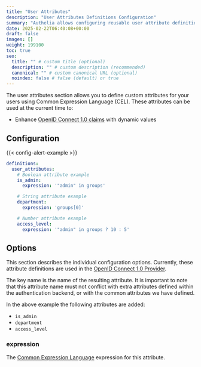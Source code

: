 ```yaml
---
title: "User Attributes"
description: "User Attributes Definitions Configuration"
summary: "Authelia allows configuring reusable user attribute definitions."
date: 2025-02-22T06:40:08+00:00
draft: false
images: []
weight: 199100
toc: true
seo:
  title: "" # custom title (optional)
  description: "" # custom description (recommended)
  canonical: "" # custom canonical URL (optional)
  noindex: false # false (default) or true
---
```


The user attributes section allows you to define custom attributes for your users using Common Expression Language (CEL).
These attributes can be used at the current time to:

- Enhance [OpenID Connect 1.0 claims](../../integration/openid-connect/openid-connect-1.0-claims.md) with dynamic values

## Configuration

{{< config-alert-example >}}

```yaml {title="configuration.yml"}
definitions:
  user_attributes:
    # Boolean attribute example
    is_admin:
      expression: '"admin" in groups'

    # String attribute example
    department:
      expression: 'groups[0]'

    # Number attribute example
    access_level:
      expression: '"admin" in groups ? 10 : 5'
```

## Options

This section describes the individual configuration options. Currently, these attribute definitions are used in the
[OpenID Connect 1.0 Provider](../identity-providers/openid-connect/provider.md#pol).

The key name is the name of the resulting attribute. It is important to note that this attribute name must not conflict
with extra attributes defined within the authentication backend, or with the common attributes we have defined.

In the above example the following attributes are added:

- `is_admin`
- `department`
- `access_level`

### expression

The [Common Expression Language](https://github.com/google/cel-spec) expression for this attribute.
